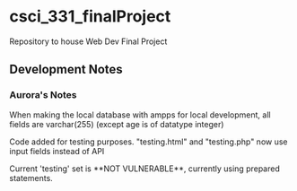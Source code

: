 # csci_331_finalProject
Repository to house Web Dev Final Project

## Development Notes
### Aurora's Notes
<p>When making the local database with ampps for local development, all fields are varchar(255) (except age is of datatype integer)</p>
<p>Code added for testing purposes. "testing.html" and "testing.php" now use input fields instead of API</p>
<p>Current 'testing' set is **NOT VULNERABLE**, currently using prepared statements. </p>  